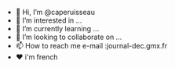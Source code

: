 - 👋 Hi, I’m @caperuisseau
- 👀 I’m interested in ...
- 🌱 I’m currently learning ...
- 💞️ I’m looking to collaborate on ...
- 📫 How to reach me e-mail :journal-dec.gmx.fr
- ❤ i'm french
<!---
caperuisseau/caperuisseau is a ✨ special ✨ repository because its `README.md` (this file) appears on your GitHub profile.
You can click the Preview link to take a look at your changes.
--->

